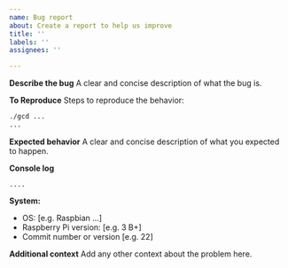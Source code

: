 ```yaml
---
name: Bug report
about: Create a report to help us improve
title: ''
labels: ''
assignees: ''

---
```


**Describe the bug**
A clear and concise description of what the bug is.

**To Reproduce**
Steps to reproduce the behavior:

```bash
./gcd ...
...
```

**Expected behavior**
A clear and concise description of what you expected to happen.

**Console log**

```raw
....
```


**System:**
 - OS: [e.g. Raspbian ...]
 - Raspberry Pi version: [e.g. 3 B+]
 - Commit number or version [e.g. 22]

**Additional context**
Add any other context about the problem here.
